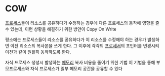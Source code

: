# COW
[프로세스](Process.md)들이 리소스를 공유하다가 수정하는 경우에 다른 프로세스의 동작에 영향을 줄 수 있는데,  이런 상황을 해결하기 위한 방안이 Copy On Write

평소에는 프로세스들이 리소스를 공유하다가 이 리소스를 수정해야 하는 경우가 발생하면 
이전 리소스의 복사본을 쓰게 한다.
그 이후에 각각의 [프로세서](Processor.md)의 포인터를 변경시켜 이전과 같이 원활히 동작하도록 한다.

자식 프로세스 생성시 발생하는 [메모리](Memory) 복사 비용을 줄이기 위한 기법
이 기법을 통해 부모프로세스와 자식 프로세스가 일부 메모리 공간을 공유할 수 있다 
